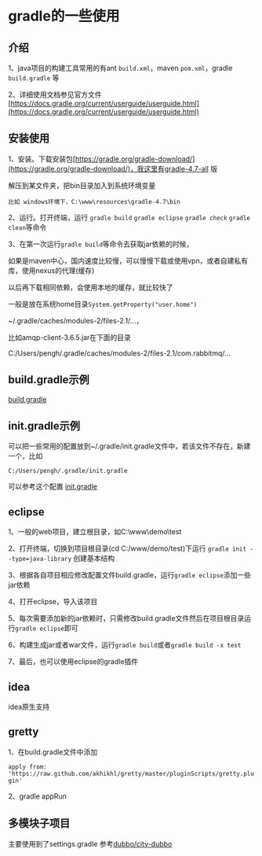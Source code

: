 # gradle的一些使用

## 介绍
1、java项目的构建工具常用的有ant `build.xml`，maven `pom.xml`，gradle `build.gradle` 等

2、详细使用文档参见官方文件 [https://docs.gradle.org/current/userguide/userguide.html](https://docs.gradle.org/current/userguide/userguide.html)

## 安装使用
1、安装。下载安装包[https://gradle.org/gradle-download/](https://gradle.org/gradle-download/)，我这里有gradle-4.7-all 版

解压到某文件夹，把bin目录加入到系统环境变量

    比如 windows环境下，C:\www\resources\gradle-4.7\bin

2、运行。打开终端，运行 `gradle build` `gradle eclipse` `gradle check` `gradle clean`等命令

3、在第一次运行`gradle build`等命令去获取jar依赖的时候，

如果是maven中心，国内速度比较慢，可以慢慢下载或使用vpn，或者自建私有库，使用nexus的代理(缓存)

以后再下载相同依赖，会使用本地的缓存，就比较快了

一般是放在系统home目录`System.getProperty("user.home")`

~/.gradle/caches/modules-2/files-2.1/...，

比如amqp-client-3.6.5.jar在下面的目录

C:/Users/pengh/.gradle/caches/modules-2/files-2.1/com.rabbitmq/...

## build.gradle示例
[build.gradle](./build.gradle) 

## init.gradle示例
可以把一些常用的配置放到~/.gradle/init.gradle文件中，若该文件不存在，新建一个，比如

    C:/Users/pengh/.gradle/init.gradle
可以参考这个配置
[init.gradle](./init.gradle)    

## eclipse
1、一般的web项目，建立根目录，如C:\www\demo\test

2、打开终端，切换到项目根目录(cd C:/www/demo/test)下运行 `gradle init --type=java-library` 创建基本结构

3、根据各自项目相应修改配置文件build.gradle，运行`gradle eclipse`添加一些jar依赖

4、打开eclipse，导入该项目

5、每次需要添加新的jar依赖时，只需修改build.gradle文件然后在项目根目录运行`gradle eclipse`即可

6、构建生成jar或者war文件，运行`gradle build`或者`gradle build -x test`

7、最后，也可以使用eclipse的gradle插件

## idea
idea原生支持

## gretty
1、在build.gradle文件中添加

`apply from: 'https://raw.github.com/akhikhl/gretty/master/pluginScripts/gretty.plugin'`

2、gradle appRun


## 多模块子项目
主要使用到了settings.gradle
参考[dubbo/city-dubbo](./dubbo/city-dubbo)  

